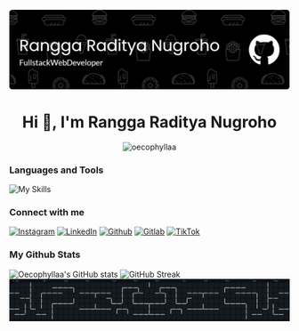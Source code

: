 ![My Github Banner](./images/github-header-image.png)

<h1 align="center">Hi 👋, I'm Rangga Raditya Nugroho</h1>

<p align="center"> <img src="https://komarev.com/ghpvc/?username=oecophyllaa&label=Profile%20views&color=0e75b6&style=flat" alt="oecophyllaa" /> </p>

### Languages and Tools
![My Skills](https://go-skill-icons.vercel.app/api/icons?i=html,css,js,php,bootstrap,tailwind,codeigniter,laravel,vite,vue,react,nuxt,next,postman,mysql,postgresql,mongodb,metabase&theme=light&perline=9)

### Connect with me
[![Instagram](https://img.shields.io/badge/Instagram-E4405F?style=for-the-badge&logo=instagram&logoColor=white)](https://www.instagram.com/oecophylla)
[![LinkedIn](https://img.shields.io/badge/LinkedIn-0077B5?style=for-the-badge&logo=linkedin&logoColor=white)](https://www.linkedin.com/in/oecophylla)
[![Github](https://img.shields.io/badge/GitHub-100000?style=for-the-badge&logo=github&logoColor=white)](https://github.com/Oecophyllaa)
[![Gitlab](https://img.shields.io/badge/GitLab-330F63?style=for-the-badge&logo=gitlab&logoColor=white)](https://gitlab.com/Oecophyllaa)
[![TikTok](https://img.shields.io/badge/TikTok-000000?style=for-the-badge&logo=tiktok&logoColor=white)]()


### My Github Stats
![Oecophyllaa's GitHub stats](https://github-readme-stats.vercel.app/api?username=Oecophylla&show_icons=true&theme=great-gatsby)
![GitHub Streak](https://streak-stats.demolab.com/?user=Oecophyllaa&theme=highcontrast)
<picture>
  <source media="(prefers-color-scheme: dark)" srcset="https://raw.githubusercontent.com/oecophyllaa/oecophyllaa/output/pacman-contribution-graph-dark.svg">
  <source media="(prefers-color-scheme: light)" srcset="https://raw.githubusercontent.com/oecophyllaa/oecophyllaa/output/pacman-contribution-graph.svg">
  <img alt="pacman contribution graph" src="https://raw.githubusercontent.com/oecophyllaa/oecophyllaa/output/pacman-contribution-graph-dark.svg">
</picture>
